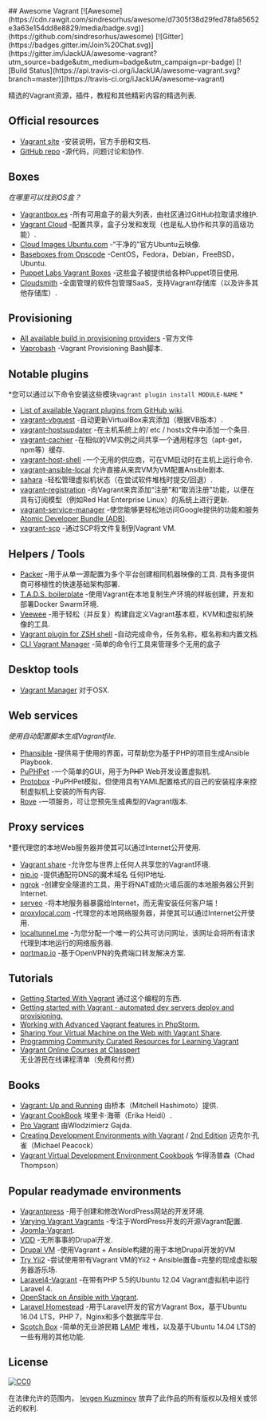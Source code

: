 <div class="github-widget" data-repo="iJackUA/awesome-vagrant"></div>
<script async src="https://pagead2.googlesyndication.com/pagead/js/adsbygoogle.js"></script><ins class="adsbygoogle" style="display:block" data-ad-client="ca-pub-6890694312814945" data-ad-slot="5473692530" data-ad-format="auto"  data-full-width-responsive="true"></ins><script>(adsbygoogle = window.adsbygoogle || []).push({});</script>
## Awesome Vagrant
[![Awesome](https://cdn.rawgit.com/sindresorhus/awesome/d7305f38d29fed78fa85652e3a63e154dd8e8829/media/badge.svg)](https://github.com/sindresorhus/awesome) [![Gitter](https://badges.gitter.im/Join%20Chat.svg)](https://gitter.im/iJackUA/awesome-vagrant?utm_source=badge&utm_medium=badge&utm_campaign=pr-badge) [![Build Status](https://api.travis-ci.org/iJackUA/awesome-vagrant.svg?branch=master)](https://travis-ci.org/iJackUA/awesome-vagrant)

精选的Vagrant资源，插件，教程和其他精彩内容的精选列表.


## Official resources

* [Vagrant site](https://www.vagrantup.com/) -安装说明，官方手册和文档.
* [GitHub repo](https://github.com/hashicorp/vagrant) -源代码，问题讨论和协作.


## Boxes

*在哪里可以找到OS盒？*

* [Vagrantbox.es](http://www.vagrantbox.es/) -所有可用盒子的最大列表，由社区通过GitHub拉取请求维护.
* [Vagrant Cloud](https://app.vagrantup.com/boxes/search) -配置共享，盒子分发和发现（也是私人协作和共享的高级功能）.
* [Cloud Images Ubuntu.com](https://cloud-images.ubuntu.com/vagrant/) -“干净的”官方Ubuntu云映像.
* [Baseboxes from Opscode](https://github.com/chef/bento#current-baseboxes) -CentOS，Fedora，Debian，FreeBSD，Ubuntu.
* [Puppet Labs Vagrant Boxes](http://puppet-vagrant-boxes.puppetlabs.com/) -这些盒子被提供给各种Puppet项目使用.
* [Cloudsmith](https://cloudsmith.io) -全面管理的软件包管理SaaS，支持Vagrant存储库（以及许多其他存储库）.

## Provisioning

* [All available build in provisioning providers](https://www.vagrantup.com/docs/provisioning) -官方文件
* [Vaprobash](http://fideloper.github.io/Vaprobash/index.html) -Vagrant Provisioning Bash脚本.


## Notable plugins

*您可以通过以下命令安装这些模块`vagrant plugin install MODULE-NAME` *

* [List of available Vagrant plugins from GitHub wiki](https://github.com/hashicorp/vagrant/wiki/Available-Vagrant-Plugins).
* [vagrant-vbguest](https://github.com/dotless-de/vagrant-vbguest) -自动更新VirtualBox来宾添加（根据VB版本）.
* [vagrant-hostsupdater](https://github.com/cogitatio/vagrant-hostsupdater) -在主机系统上的/ etc / hosts文件中添加一个条目.
* [vagrant-cachier](http://fgrehm.viewdocs.io/vagrant-cachier/) -在相似的VM实例之间共享一个通用程序包（apt-get，npm等）缓存.
* [vagrant-host-shell](https://github.com/phinze/vagrant-host-shell) -一个无用的供应商，可在VM启动时在主机上运行命令.
* [vagrant-ansible-local](https://github.com/jaugustin/vagrant-ansible-local)  允许直接从来宾VM为VM配置Ansible剧本.
* [sahara](https://github.com/jedi4ever/sahara) -轻松管理虚拟机状态（在尝试软件堆栈时提交/回退）.
* [vagrant-registration](https://github.com/projectatomic/adb-vagrant-registration) -向Vagrant来宾添加“注册”和“取消注册”功能，以便在具有订阅模型（例如Red Hat Enterprise Linux）的系统上进行更新.
* [vagrant-service-manager](https://github.com/projectatomic/vagrant-service-manager) -使您能够更轻松地访问Google提供的功能和服务 [Atomic Developer Bundle (ADB)](https://github.com/projectatomic/adb-atomic-developer-bundle).
* [vagrant-scp](https://github.com/invernizzi/vagrant-scp) -通过SCP将文件复制到Vagrant VM.

## Helpers / Tools

* [Packer](https://www.packer.io/)  -用于从单一源配置为多个平台创建相同机器映像的工具. 具有多提供商可移植性的快速基础架构部署.
* [T.A.D.S. boilerplate](https://github.com/Thomvaill/tads-boilerplate) -使用Vagrant在本地复制生产环境的样板创建，开发和部署Docker Swarm环境.
* [Veewee](https://github.com/jedi4ever/veewee) -用于轻松（并反复）构建自定义Vagrant基本框，KVM和虚拟机映像的工具.
* [Vagrant plugin for ZSH shell](https://github.com/robbyrussell/oh-my-zsh/wiki/Plugins#vagrant) -自动完成命令，任务名称，框名称和内置文档.
* [CLI Vagrant Manager](https://github.com/MunGell/vgm) -简单的命令行工具来管理多个无用的盒子

## Desktop tools

* [Vagrant Manager](http://vagrantmanager.com/) 对于OSX.

## Web services

*使用自动配置脚本生成Vagrantfile.*

* [Phansible](http://phansible.com/) -提供易于使用的界面，可帮助您为基于PHP的项目生成Ansible Playbook.
* [PuPHPet](https://puphpet.com/) -一个简单的GUI，用于为<s>PHP</s> Web开发设置虚拟机.
* [Protobox](http://getprotobox.com/) -PuPHPet模拟，但使用具有YAML配置格式的自己的安装程序来控制虚拟机上安装的所有内容.
* [Rove](http://rove.io/) -一项服务，可让您预先生成典型的Vagrant版本.

## Proxy services

*要代理您的本地Web服务器并使其可以通过Internet公开使用.

* [Vagrant share](https://www.vagrantup.com/docs/share/) -允许您与世界上任何人共享您的Vagrant环境.
* [nip.io](http://nip.io) -提供通配符DNS的魔术域名
任何IP地址.
* [ngrok](https://ngrok.com/) -创建安全隧道的工具，用于将NAT或防火墙后面的本地服务器公开到Internet.
* [serveo](https://serveo.net/) -将本地服务器暴露给Internet，而无需安装任何客户端！
* [proxylocal.com](http://proxylocal.com) -代理您的本地网络服务器，并使其可以通过Internet公开使用.
* [localtunnel.me](https://localtunnel.github.io/www/) -为您分配一个唯一的公共可访问网址，该网址会将所有请求代理到本地运行的网络服务器.
* [portmap.io](https://portmap.io/) -基于OpenVPN的免费端口转发解决方案.

## Tutorials

* [Getting Started With Vagrant](http://www.thisprogrammingthing.com/2013/getting-started-with-vagrant/) 通过这个编程的东西.
* [Getting started with Vagrant - automated dev servers deploy and provisioning.](http://stdout.in/en/post/getting_started_with_vagrant_automated_dev_servers_deploy_and_provisioning)
* [Working with Advanced Vagrant features in PhpStorm.](http://confluence.jetbrains.com/display/PhpStorm/Working+with+Advanced+Vagrant+features+in+PhpStorm)
* [Sharing Your Virtual Machine on the Web with Vagrant Share](https://scotch.io/tutorials/sharing-your-virtual-machine-on-the-web-with-vagrant-share).
* [Programming Community Curated Resources for Learning Vagrant](https://hackr.io/tutorials/learn-vagrant)
* [Vagrant Online Courses at Classpert](https://classpert.com/vagrant) 无业游民在线课程清单（免费和付费）

## Books

* [Vagrant: Up and Running](https://www.amazon.com/Vagrant-Running-Virtualized-Development-Environments/dp/1449335837) 由桥本（Mitchell Hashimoto）提供.
* [Vagrant CookBook](https://leanpub.com/vagrantcookbook) 埃里卡·海蒂（Erika Heidi）.
* [Pro Vagrant](https://www.amazon.com/Pro-Vagrant-Wlodzimierz-Gajda/dp/1484200748/) 由Wlodzimierz Gajda.
* [Creating Development Environments with Vagrant](http://shop.oreilly.com/product/9781849519182.do) / [2nd Edition](http://shop.oreilly.com/product/9781784397029.do) 迈克尔·孔雀（Michael Peacock）
* [Vagrant Virtual Development Environment Cookbook](http://shop.oreilly.com/product/9781784393748.do) 乍得汤普森（Chad Thompson）

## Popular readymade environments

* [Vagrantpress](https://github.com/vagrantpress/vagrantpress) -用于创建和修改WordPress网站的开发环境.
* [Varying Vagrant Vagrants](https://github.com/Varying-Vagrant-Vagrants/VVV) -专注于WordPress开发的开源Vagrant配置.
* [Joomla-Vagrant](https://github.com/joomlatools/joomlatools-vagrant).
* [VDD](https://www.drupal.org/project/vdd) -无所事事的Drupal开发.
* [Drupal VM](https://www.drupalvm.com/) -使用Vagrant + Ansible构建的用于本地Drupal开发的VM
* [Try Yii2](https://github.com/iJackUA/try-yii2) -尝试使用带有Vagrant VM的Yii2 + Ansible置备=完整的现成虚拟服务器游乐场.
* [Laravel4-Vagrant](https://github.com/bryannielsen/Laravel4-Vagrant) -在带有PHP 5.5的Ubuntu 12.04 Vagrant虚拟机中运行Laravel 4.
* [OpenStack on Ansible with Vagrant](https://github.com/openstack-ansible/openstack-ansible).
* [Laravel Homestead](https://laravel.com/docs/master/homestead) -用于Laravel开发的官方Vagrant Box，基于Ubuntu 16.04 LTS，PHP 7，Nginx和多个数据库平台.
* [Scotch Box](https://scotch.io/bar-talk/announcing-scotch-box-2-0-our-dead-simple-vagrant-lamp-stack-improved) -简单的无业游民箱 [LAMP](https://en.m.wikipedia.org/wiki/LAMP_%28software_bundle%29) 堆栈，以及基于Ubuntu 14.04 LTS的一些有用的其他功能.


## License

[![CC0](https://licensebuttons.net/p/zero/1.0/88x31.png)](https://creativecommons.org/publicdomain/zero/1.0/)

在法律允许的范围内， [Ievgen Kuzminov](http://stdout.in/) 放弃了此作品的所有版权以及相关或邻近的权利.

